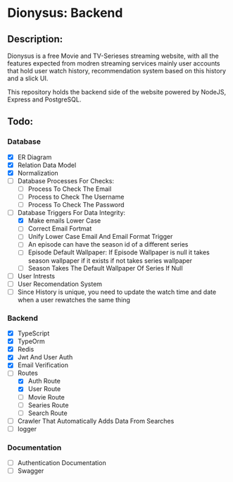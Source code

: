# Dionysus: Backend

## Description:

Dionysus is a free Movie and TV-Serieses streaming website, with all the features expected from modren streaming services
mainly user accounts that hold user watch history, recommendation system based on this history and a slick UI.

This repository holds the backend side of the website powered by NodeJS, Express and PostgreSQL.

## Todo:

### Database

- [x] ER Diagram
- [x] Relation Data Model
- [x] Normalization
- [ ] Database Processes For Checks:
  - [ ] Process To Check The Email
  - [ ] Process to Check The Username
  - [ ] Process To Check The Password
- [ ] Database Triggers For Data Integrity:
  - [x] Make emails Lower Case
  - [ ] Correct Email Fortmat
  - [ ] Unify Lower Case Email And Email Format Trigger
  - [ ] An episode can have the season id of a different series
  - [ ] Episode Default Wallpaper: If Episode Wallpaper is null it takes season wallpaper if it exists if not takes series wallpaper
  - [ ] Season Takes The Default Wallpaper Of Series If Null
- [ ] User Intrests
- [ ] User Recomendation System
- [ ] Since History is unique, you need to update the watch time and date when a user rewatches the same thing

### Backend

- [x] TypeScript
- [x] TypeOrm
- [x] Redis
- [x] Jwt And User Auth
- [x] Email Verification
- [ ] Routes
  - [x] Auth Route
  - [x] User Route
  - [ ] Movie Route
  - [ ] Searies Route
  - [ ] Search Route
- [ ] Crawler That Automatically Adds Data From Searches
- [ ] logger

### Documentation

- [ ] Authentication Documentation
- [ ] Swagger
